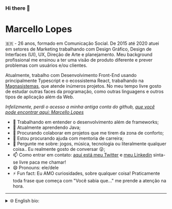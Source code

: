 ### Hi there 👋
# Marcello Lopes

🇧🇷 - 26 anos, formado em Comunicação Social. De 2015 até 2020 atuei em setores de Marketing trabalhando com Design Gráfico, Design de Interfaces (UI), UX, Direção de Arte e planejamento. Meu background profissional me ensinou a ter uma visão de produto diferente e prever problemas com usuários e/ou clientes.

Atualmente, trabalho com Desenvolvimento Front-End usando principalmente Typescript e o ecossistema React, trabalhando na [Magnasistemas](https://www.magnasistemas.com.br/wps/portal/internet), que atende inúmeros projetos. No meu tempo livre gosto de estudar outras faces da programação, como outras linguagens e outros tipos de aplicação além da Web.

*Infelizmente, perdi o acesso a minha antiga conta do github, [que você pode encontrar aqui: Marcello Lopes](https://github.com/marcell0lopes)*

- 🔭 Trabalhando em entender o desenvolvimento além de frameworks;
- 🌱 Atualmente aprendendo Java;
- 👯 Procurando colaborar em projetos que me tirem da zona de conforto;
- 🤔 Estou procurando ajuda com mentoria de carreira;
- 💬 Pergunte me sobre: jogos, música, tecnologia ou literalmente qualquer coisa.. Eu realmente gosto de conversar 😜;
- 📫 Como entrar em contato: [aqui está meu Twitter](https://twitter.com/marcellofront) e [meu Linkedin](https://www.linkedin.com/in/marcellolopes30/) sinta-se livre paca me chamar!
- 😄 Pronouns: ele/dele
- ⚡ Fun fact: Eu AMO curiosidades, sobre qualquer coisa! Praticamente toda frase que começa com "Você sabia que..." me prende a atenção na hora.
-------
<details>
  <Summary>🌐 English bio:</Summary>
  
26 years old, bacharel in Social Communication. From 2015 until 2020 I've been acting on Marketing teams, working with Graphic Design, UI Design, UX, Art Direction and planning. My professional background taught me a have a different product vision and forsee problems with users and/or clients.

Nowadays, I work with Front-End development using Typescript and React ecossystem, working on [Magnasistemas](https://www.magnasistemas.com.br/wps/portal/internet), on inumerous projects. On my free time I like to study other faces of programming, such as other languages and other application types.

*Unfortunately, I've lost access to my old github account, [which you can access here: Marcello Lopes](https://github.com/marcell0lopes)*

- 🔭 I’m currently working on understanding development beyond frameworks;
- 🌱 I’m currently learning Java;
- 👯 I’m looking to collaborate on projects that push me forward;
- 🤔 I’m looking for help with carreer mentoring
- 💬 Ask me about games, music, computer science or literally anything, I do enjoy to chat a lot 😜;
- 📫 How to reach me: [here's my Twitter](https://twitter.com/marcellofront) and [my Linkedin](https://www.linkedin.com/in/marcellolopes30/) feel free to get in touch!
- 😄 Pronouns: he/him
- ⚡ Fun fact: I love curiosities from anything! Any phrase that starts with "Do you know that..." grabs my attention.

----------
</details>




